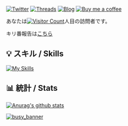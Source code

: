 [![Twitter](https://img.shields.io/twitter/follow/scgame_m?color=%231DA1F2&logo=Twitter&style=for-the-badge)](https://twitter.com/scgame_m)
[![Threads](https://thread-count.vercel.app/thread-count/scgame_m?scale=1.4&label=Follow%20@scgame_m)](https://threads.net/@scgame_m)
[![Blog](https://img.shields.io/badge/Blog-Acto-fd9827?style=for-the-badge)](https://blog.wmsci.com)
[![Buy me a coffee](https://img.shields.io/static/v1?label=wamosc&message=Buy%20Me%20a%20Coffee&color=FF5E5B&logo=ko-fi&style=for-the-badge)](https://ko-fi.com/wamosc)

あなたは[![Visitor Count](https://profile-counter.glitch.me/opera7133/count.svg)](#)人目の訪問者です。

キリ番報告は[こちら](https://github.com/opera7133/opera7133/discussions/3)

## :bulb: スキル / Skills

[![My Skills](https://skillicons.dev/icons?i=js,html,css,typescript,php,electron,tailwind,ai,solidjs,svelte,nextjs,react,py,nodejs,bots&perline=5)](https://skillicons.dev)

## :bar_chart: 統計 / Stats

[![Anurag's github stats](https://github-readme-stats-wamo.vercel.app/api?username=opera7133&show_icons=true&theme=codeSTACKr)](https://github.com/anuraghazra/github-readme-stats)

[![busy_banner](https://user-images.githubusercontent.com/39876629/87847438-4eb0e980-c913-11ea-9916-180535186a13.png)](#)
